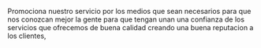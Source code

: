 Promociona nuestro servicio por los medios que sean necesarios para que nos conozcan mejor la gente para que tengan unan una confianza de los servicios que ofrecemos de buena calidad creando una buena reputacion a los clientes, 
